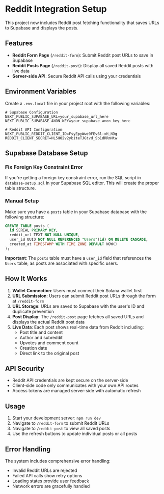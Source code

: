 # Reddit Integration Setup

This project now includes Reddit post fetching functionality that saves URLs to Supabase and displays the posts.

## Features

- **Reddit Form Page** (`/reddit-form`): Submit Reddit post URLs to save in Supabase
- **Reddit Posts Page** (`/reddit-post`): Display all saved Reddit posts with live data
- **Server-side API**: Secure Reddit API calls using your credentials

## Environment Variables

Create a `.env.local` file in your project root with the following variables:

```env
# Supabase Configuration
NEXT_PUBLIC_SUPABASE_URL=your_supabase_url_here
NEXT_PUBLIC_SUPABASE_ANON_KEY=your_supabase_anon_key_here

# Reddit API Configuration
NEXT_PUBLIC_REDDIT_CLIENT_ID=FsyEpyWwe0FEv6l-xH_NDg
REDDIT_CLIENT_SECRET=HL5HO2v2ybiteTJGtvd_Sb1dRRmHtw
```

## Supabase Database Setup

### Fix Foreign Key Constraint Error

If you're getting a foreign key constraint error, run the SQL script in `database-setup.sql` in your Supabase SQL editor. This will create the proper table structure.

### Manual Setup

Make sure you have a `posts` table in your Supabase database with the following structure:

```sql
CREATE TABLE posts (
  id SERIAL PRIMARY KEY,
  reddit_url TEXT NOT NULL UNIQUE,
  user_id UUID NOT NULL REFERENCES "Users"(id) ON DELETE CASCADE,
  created_at TIMESTAMP WITH TIME ZONE DEFAULT NOW()
);
```

**Important**: The `posts` table must have a `user_id` field that references the `Users` table, as posts are associated with specific users.

## How It Works

1. **Wallet Connection**: Users must connect their Solana wallet first
2. **URL Submission**: Users can submit Reddit post URLs through the form at `/reddit-form`
3. **URL Storage**: URLs are saved to Supabase with the user's ID and duplicate prevention
4. **Post Display**: The `/reddit-post` page fetches all saved URLs and displays the actual Reddit post data
5. **Live Data**: Each post shows real-time data from Reddit including:
   - Post title and content
   - Author and subreddit
   - Upvotes and comment count
   - Creation date
   - Direct link to the original post

## API Security

- Reddit API credentials are kept secure on the server-side
- Client-side code only communicates with your own API routes
- Access tokens are managed server-side with automatic refresh

## Usage

1. Start your development server: `npm run dev`
2. Navigate to `/reddit-form` to submit Reddit URLs
3. Navigate to `/reddit-post` to view all saved posts
4. Use the refresh buttons to update individual posts or all posts

## Error Handling

The system includes comprehensive error handling:
- Invalid Reddit URLs are rejected
- Failed API calls show retry options
- Loading states provide user feedback
- Network errors are gracefully handled 